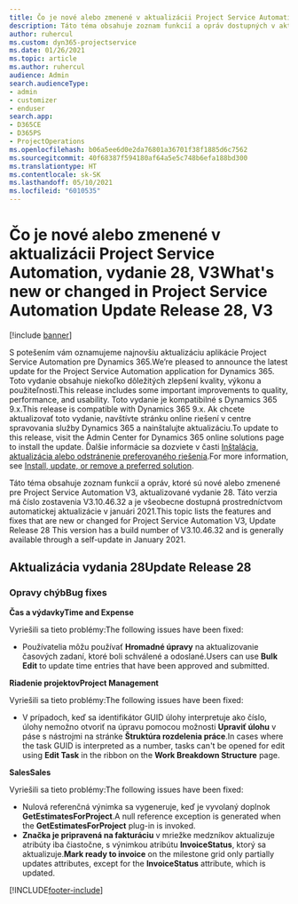```yaml
---
title: Čo je nové alebo zmenené v aktualizácii Project Service Automation, vydanie 28, V3
description: Táto téma obsahuje zoznam funkcií a opráv dostupných v aktualizácii Project Service Automation, vydanie 28, V3
author: ruhercul
ms.custom: dyn365-projectservice
ms.date: 01/26/2021
ms.topic: article
ms.author: ruhercul
audience: Admin
search.audienceType:
- admin
- customizer
- enduser
search.app:
- D365CE
- D365PS
- ProjectOperations
ms.openlocfilehash: b06a5ee6d0e2da76801a36701f38f1885d6c7562
ms.sourcegitcommit: 40f68387f594180af64a5e5c748b6efa188bd300
ms.translationtype: HT
ms.contentlocale: sk-SK
ms.lasthandoff: 05/10/2021
ms.locfileid: "6010535"
---
```

# <a name="whats-new-or-changed-in-project-service-automation-update-release-28-v3"></a><span data-ttu-id="84de5-103">Čo je nové alebo zmenené v aktualizácii Project Service Automation, vydanie 28, V3</span><span class="sxs-lookup"><span data-stu-id="84de5-103">What's new or changed in Project Service Automation Update Release 28, V3</span></span>

[!include [banner](../includes/psa-now-project-operations.md)]

<span data-ttu-id="84de5-104">S potešením vám oznamujeme najnovšiu aktualizáciu aplikácie Project Service Automation pre Dynamics 365.</span><span class="sxs-lookup"><span data-stu-id="84de5-104">We’re pleased to announce the latest update for the Project Service Automation application for Dynamics 365.</span></span> <span data-ttu-id="84de5-105">Toto vydanie obsahuje niekoľko dôležitých zlepšení kvality, výkonu a použiteľnosti.</span><span class="sxs-lookup"><span data-stu-id="84de5-105">This release includes some important improvements to quality, performance, and usability.</span></span> <span data-ttu-id="84de5-106">Toto vydanie je kompatibilné s Dynamics 365 9.x.</span><span class="sxs-lookup"><span data-stu-id="84de5-106">This release is compatible with Dynamics 365 9.x.</span></span> <span data-ttu-id="84de5-107">Ak chcete aktualizovať toto vydanie, navštívte stránku online riešení v centre spravovania služby Dynamics 365 a nainštalujte aktualizáciu.</span><span class="sxs-lookup"><span data-stu-id="84de5-107">To update to this release, visit the Admin Center for Dynamics 365 online solutions page to install the update.</span></span> <span data-ttu-id="84de5-108">Ďalšie informácie sa dozviete v časti [Inštalácia, aktualizácia alebo odstránenie preferovaného riešenia](/power-platform/admin/install-remove-preferred-solution).</span><span class="sxs-lookup"><span data-stu-id="84de5-108">For more information, see [Install, update, or remove a preferred solution](/power-platform/admin/install-remove-preferred-solution).</span></span>

<span data-ttu-id="84de5-109">Táto téma obsahuje zoznam funkcií a opráv, ktoré sú nové alebo zmenené pre Project Service Automation V3, aktualizované vydanie 28. Táto verzia má číslo zostavenia V3.10.46.32 a je všeobecne dostupná prostredníctvom automatickej aktualizácie v januári 2021.</span><span class="sxs-lookup"><span data-stu-id="84de5-109">This topic lists the features and fixes that are new or changed for Project Service Automation V3, Update Release 28 This version has a build number of V3.10.46.32 and is generally available through a self-update in January 2021.</span></span>

## <a name="update-release-28"></a><span data-ttu-id="84de5-110">Aktualizácia vydania 28</span><span class="sxs-lookup"><span data-stu-id="84de5-110">Update Release 28</span></span>

### <a name="bug-fixes"></a><span data-ttu-id="84de5-111">Opravy chýb</span><span class="sxs-lookup"><span data-stu-id="84de5-111">Bug fixes</span></span>

<span data-ttu-id="84de5-112">**Čas a výdavky**</span><span class="sxs-lookup"><span data-stu-id="84de5-112">**Time and Expense**</span></span>

<span data-ttu-id="84de5-113">Vyriešili sa tieto problémy:</span><span class="sxs-lookup"><span data-stu-id="84de5-113">The following issues have been fixed:</span></span>

- <span data-ttu-id="84de5-114">Používatelia môžu používať **Hromadné úpravy** na aktualizovanie časových zadaní, ktoré boli schválené a odoslané.</span><span class="sxs-lookup"><span data-stu-id="84de5-114">Users can use **Bulk Edit** to update time entries that have been approved and submitted.</span></span>

<span data-ttu-id="84de5-115">**Riadenie projektov**</span><span class="sxs-lookup"><span data-stu-id="84de5-115">**Project Management**</span></span>

<span data-ttu-id="84de5-116">Vyriešili sa tieto problémy:</span><span class="sxs-lookup"><span data-stu-id="84de5-116">The following issues have been fixed:</span></span>

- <span data-ttu-id="84de5-117">V prípadoch, keď sa identifikátor GUID úlohy interpretuje ako číslo, úlohy nemožno otvoriť na úpravu pomocou možnosti **Upraviť úlohu** v páse s nástrojmi na stránke **Štruktúra rozdelenia práce**.</span><span class="sxs-lookup"><span data-stu-id="84de5-117">In cases where the task GUID is interpreted as a number, tasks can't be opened for edit using **Edit Task** in the ribbon on the **Work Breakdown Structure** page.</span></span>

<span data-ttu-id="84de5-118">**Sales**</span><span class="sxs-lookup"><span data-stu-id="84de5-118">**Sales**</span></span>

<span data-ttu-id="84de5-119">Vyriešili sa tieto problémy:</span><span class="sxs-lookup"><span data-stu-id="84de5-119">The following issues have been fixed:</span></span>

- <span data-ttu-id="84de5-120">Nulová referenčná výnimka sa vygeneruje, keď je vyvolaný doplnok **GetEstimatesForProject**.</span><span class="sxs-lookup"><span data-stu-id="84de5-120">A null reference exception is generated when the **GetEstimatesForProject** plug-in is invoked.</span></span>
- <span data-ttu-id="84de5-121">**Značka je pripravená na fakturáciu** v mriežke medzníkov aktualizuje atribúty iba čiastočne, s výnimkou atribútu **InvoiceStatus**, ktorý sa aktualizuje.</span><span class="sxs-lookup"><span data-stu-id="84de5-121">**Mark ready to invoice** on the milestone grid only partially updates attributes, except for the **InvoiceStatus** attribute, which is updated.</span></span>



[!INCLUDE[footer-include](../includes/footer-banner.md)]